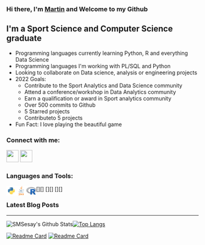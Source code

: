 ### Hi there, I'm [Martin][LinkedIn] and Welcome to my Github

## I'm a Sport Science and Computer Science graduate
- Programming languages currently learning Python, R and everything Data Science
- Programming languages I'm working with PL/SQL and Python
- Looking to collaborate on Data science, analysis or engineering projects
- 2022 Goals: 
    - Contribute to the Sport Analytics and Data Science community
    - Attend a conference/workshop in Data Analytics community
    - Earn a qualification or award in Sport analytics community
    - Over 500 commits to Github
    - 5 Starred projects
    - Contributeto 5 projects
- Fun Fact: I love playing the beautiful game 



### Connect with me:
[<img height="32" width="32" src="https://cdn.jsdelivr.net/npm/simple-icons@v6/icons/[LinkedIn].svg" />][LinkedIn]
[<img height="32" width="32" src="https://cdn.jsdelivr.net/npm/simple-icons@v6/icons/[Medium].svg" />][Medium]

### Languages and Tools:
[<img align="left" alt="Python" width="26px" src="https://raw.githubusercontent.com/github/explore/80688e429a7d4ef2fca1e82350fe8e3517d3494d/topics/python/python.png" />][]
[<img align="left" alt="Python" width="26px" src="https://raw.githubusercontent.com/github/explore/80688e429a7d4ef2fca1e82350fe8e3517d3494d/topics/java/java.png" />][]
[<img align="left" alt="Python" width="26px" src="https://raw.githubusercontent.com/github/explore/80688e429a7d4ef2fca1e82350fe8e3517d3494d/topics/r/r.png" />][]


### Latest Blog Posts
<!-- BLOG-POST-LIST:START -->
<!-- BLOG-POST-LIST:END -->


---


<img align="left" alt="SMSesay's Github Stats" src="https://github-readme-stats.vercel.app/api?username=SMSesay&show_icons=true&theme=dark&hide_border=true" />

[![Top Langs](https://github-readme-stats.vercel.app/api/top-langs/?username=SMSesay&theme=dark)](https://github.com/SMSesay)


[![Readme Card](https://github-readme-stats.vercel.app/api/pin/?username=SMSesay&repo=ML_Projects&theme=dark)](https://github.com/SMSesay/ML_Projects)
[![Readme Card](https://github-readme-stats.vercel.app/api/pin/?username=SMSesay&repo=Lego&theme=dark)](https://github.com/SMSesay/Lego)




[LinkedIn]: https://www.linkedin.com/in/sahrsesay/
[Medium]: https://medium.com/@martin.sesay